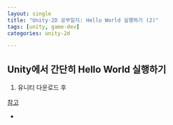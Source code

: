 ```yaml
---
layout: single
title: "Unity-2D 공부일지: Hello World 실행하기 (2)"
tags: [unity, game-dev]
categories: unity-2d

---
```


## Unity에서 간단히 Hello World 실행하기

1. 유니티 다운로드 후 







<u>참고</u>

- [Complete C# Unity Game Developer 2D 강좌]: https://www.udemy.com/course/unitycourse/

  

